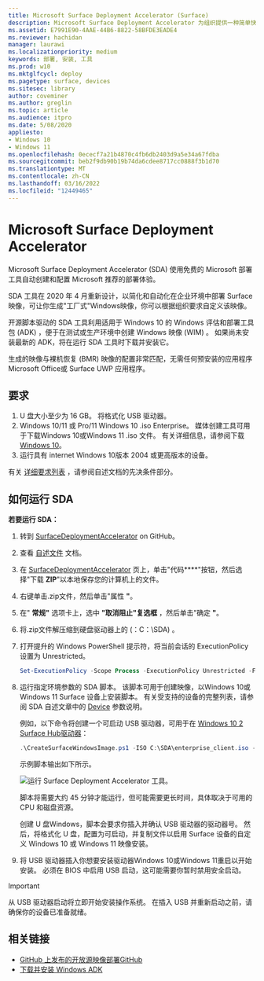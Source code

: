 ```yaml
---
title: Microsoft Surface Deployment Accelerator (Surface)
description: Microsoft Surface Deployment Accelerator 为组织提供一种简单快速的部署机制，以用于重置 Surface 设备的映像。
ms.assetid: E7991E90-4AAE-44B6-8822-58BFDE3EADE4
ms.reviewer: hachidan
manager: laurawi
ms.localizationpriority: medium
keywords: 部署, 安装, 工具
ms.prod: w10
ms.mktglfcycl: deploy
ms.pagetype: surface, devices
ms.sitesec: library
author: coveminer
ms.author: greglin
ms.topic: article
ms.audience: itpro
ms.date: 5/08/2020
appliesto:
- Windows 10
- Windows 11
ms.openlocfilehash: 0ececf7a21b4870c4fb6db2403d9a5e34a67fdba
ms.sourcegitcommit: beb2f9db90b19b74da6cdee8717cc0888f3b1d70
ms.translationtype: MT
ms.contentlocale: zh-CN
ms.lasthandoff: 03/16/2022
ms.locfileid: "12449465"
---
```

# <a name="microsoft-surface-deployment-accelerator"></a>Microsoft Surface Deployment Accelerator

Microsoft Surface Deployment Accelerator (SDA) 使用免费的 Microsoft 部署工具自动创建和配置 Microsoft 推荐的部署体验。

SDA 工具在 2020 年 4 月重新设计，以简化和自动化在企业环境中部署 Surface 映像，可让你生成"工厂式"Windows映像，你可以根据组织要求自定义该映像。

开源脚本驱动的 SDA 工具利用适用于 Windows 10 的 Windows 评估和部署工具包 (ADK) ，便于在测试或生产环境中创建 Windows 映像 (WIM) 。 如果尚未安装最新的 ADK，将在运行 SDA 工具时下载并安装它。

生成的映像与裸机恢复 (BMR) 映像的配置非常匹配，无需任何预安装的应用程序Microsoft Office或 Surface UWP 应用程序。

## <a name="requirements"></a>要求

1. U 盘大小至少为 16 GB。 将格式化 USB 驱动器。
2. Windows 10/11 或 Pro/11 Windows 10 .iso Enterprise。 媒体创建工具可用于下载Windows 10或Windows 11 .iso 文件。 有关详细信息，请参阅下载[Windows 10](https://www.microsoft.com/software-download/windows10)。
3. 运行具有 internet Windows 10版本 2004 或更高版本的设备。

有关 [详细要求列表](https://github.com/microsoft/SurfaceDeploymentAccelerator/blob/master/README.md#prerequisites) ，请参阅自述文档的先决条件部分。

## <a name="how-to-run-the-sda"></a>如何运行 SDA

**若要运行 SDA：**

1. 转到 [SurfaceDeploymentAccelerator](https://github.com/microsoft/SurfaceDeploymentAccelerator) on GitHub。 
2. 查看 [自述文件](https://github.com/microsoft/SurfaceDeploymentAccelerator/blob/master/README.md) 文档。
3. 在 [SurfaceDeploymentAccelerator](https://github.com/microsoft/SurfaceDeploymentAccelerator) 页上，单击"代码****"按钮，然后选择"下载 **ZIP**"以本地保存您的计算机上的文件。
4. 右键单击.zip文件，然后单击"属性 **"**。
5. 在" **常规"** 选项卡上，选中 **"取消阻止"复选框** ，然后单击"确定 **"**。
6. 将.zip文件解压缩到硬盘驱动器上的 (：C：\SDA) 。
7. 打开提升的 Windows PowerShell 提示符，将当前会话的 ExecutionPolicy 设置为 Unrestricted。

    ```powershell
    Set-ExecutionPolicy -Scope Process -ExecutionPolicy Unrestricted -Force
    ```
8. 运行指定环境参数的 SDA 脚本。 该脚本可用于创建映像，以Windows 10或Windows 11 Surface 设备上安装脚本。 有关受支持的设备的完整列表，请参阅 SDA 自述文章中的 [Device](https://github.com/microsoft/SurfaceDeploymentAccelerator/blob/master/README.md#full-parameter-documentation) 参数说明。 

    例如，以下命令将创建一个可启动 USB 驱动器，可用于在 [Windows 10 2 Surface Hub驱动器](/surface-hub/surface-hub-2s-migrate-os)：

    ```powershell
    .\CreateSurfaceWindowsImage.ps1 -ISO C:\SDA\enterprise_client.iso -OSSKU Enterprise -DestinationFolder C:\Output -Device SurfaceHub2 -CreateUSB $True
    ```
    示例脚本输出如下所示。

   ![运行 Surface Deployment Accelerator 工具。](images/sda1.png)

    脚本将需要大约 45 分钟才能运行，但可能需要更长时间，具体取决于可用的 CPU 和磁盘资源。 

    创建 U 盘Windows，脚本会要求你插入并确认 USB 驱动器的驱动器号。 然后，将格式化 U 盘，配置为可启动，并复制文件以启用 Surface 设备的自定义 Windows 10 或 Windows 11 映像安装。

9. 将 USB 驱动器插入你想要安装驱动器Windows 10或Windows 11重启以开始安装。 必须在 BIOS 中启用 USB 启动，这可能需要你暂时禁用安全启动。

> [!IMPORTANT]
> 从 USB 驱动器启动将立即开始安装操作系统。 在插入 USB 并重新启动之前，请确保你的设备已准备就绪。 

## <a name="related-links"></a>相关链接

 - [GitHub 上发布的开放源映像部署GitHub](https://techcommunity.microsoft.com/t5/surface-it-pro-blog/open-source-image-deployment-tool-released-on-github/ba-p/1314115)
 - [下载并安装 Windows ADK](/windows-hardware/get-started/adk-install)
